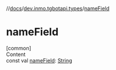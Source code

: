 //[docs](../../index.md)/[dev.inmo.tgbotapi.types](index.md)/[nameField](name-field.md)



# nameField  
[common]  
Content  
const val [nameField](name-field.md): [String](https://kotlinlang.org/api/latest/jvm/stdlib/kotlin/-string/index.html)  



